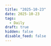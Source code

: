 ```yaml
---
title: "2025-10-23"
date: 2025-10-23
tags:
  - Daily
draft: true
hidden: false
disable_feed: false
---
```


